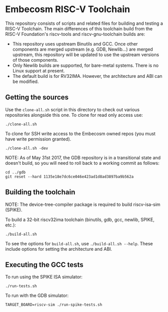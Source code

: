 Embecosm RISC-V Toolchain
=========================

This repository consists of scripts and related files for building and testing a
RISC-V Toolchain. The main differences of this toolchain build from the RISC-V
Foundation's riscv-tools and riscv-gnu-toolchain builds are:

- This repository uses upstream Binutils and GCC. Once other components are
  merged upstream (e.g. GDB, Newlib...) are merged upstream, this repository
  will be updated to use the upstream versions of those components.
- Only Newlib builds are supported, for bare-metal systems. There is no Linux
  support at present.
- The default build is for RV32IMA. However, the architecture and ABI can be
  modified.

Getting the sources
-------------------

Use the `clone-all.sh` script in this directory to check out various
repositories alongside this one. To clone for read only access use:
```
./clone-all.sh
```
To clone for SSH write access to the Embecosm owned repos (you must have write
permission granted).
```
./clone-all.sh -dev
```

NOTE: As of May 31st 2017, the GDB repository is in a transitional state
and doesn't build, so you will need to roll back to a working commit as follows:
```
cd ../gdb
git reset --hard 1135e18e7dc6ce046e423ad1d8ad3897ba9b562a
```

Building the toolchain
----------------------

NOTE: The device-tree-compiler package is required to build riscv-isa-sim
(SPIKE).

To build a 32-bit riscv32ima toolchain (binutils, gdb, gcc, newlib, SPIKE, etc.):

```
./build-all.sh
```

To see the options for `build-all.sh`, use `./build-all.sh --help`. These
include options for setting the architecture and ABI.


Executing the GCC tests
-----------------------

To run using the SPIKE ISA simulator:

```
./run-tests.sh
```

To run with the GDB simulator:
```
TARGET_BOARD=riscv-sim ./run-spike-tests.sh
```

